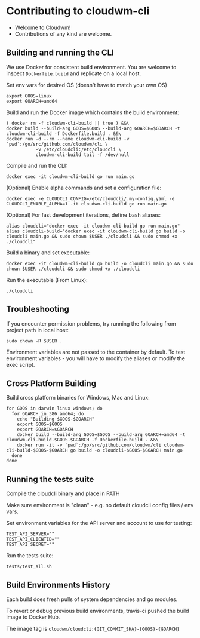 # Contributing to cloudwm-cli

* Welcome to Cloudwm!
* Contributions of any kind are welcome.


## Building and running the CLI

We use Docker for consistent build environment. You are welcome to inspect `Dockerfile.build` and replicate on a local host.

Set env vars for desired OS (doesn't have to match your own OS)

```
export GOOS=linux
export GOARCH=amd64
```

Build and run the Docker image which contains the build environment:

```
( docker rm -f cloudwm-cli-build || true ) &&\
docker build --build-arg GOOS=$GOOS --build-arg GOARCH=$GOARCH -t cloudwm-cli-build -f Dockerfile.build . &&\
docker run -d --rm --name cloudwm-cli-build -v `pwd`:/go/src/github.com/cloudwm/cli \
           -v /etc/cloudcli:/etc/cloudcli \
           cloudwm-cli-build tail -f /dev/null
```

Compile and run the CLI:

```
docker exec -it cloudwm-cli-build go run main.go
```

(Optional) Enable alpha commands and set a configuration file:

```
docker exec -e CLOUDCLI_CONFIG=/etc/cloudcli/.my-config.yaml -e CLOUDCLI_ENABLE_ALPHA=1 -it cloudwm-cli-build go run main.go
```

(Optional) For fast development iterations, define bash aliases:

```
alias cloudcli="docker exec -it cloudwm-cli-build go run main.go"
alias cloudcli-build="docker exec -it cloudwm-cli-build go build -o cloudcli main.go && sudo chown $USER ./cloudcli && sudo chmod +x ./cloudcli"
```


Build a binary and set executable:

```
docker exec -it cloudwm-cli-build go build -o cloudcli main.go && sudo chown $USER ./cloudcli && sudo chmod +x ./cloudcli
```

Run the executable (From Linux):

```
./cloudcli
```

## Troubleshooting

If you encounter permission problems, try running the following from project path in local host:

```
sudo chown -R $USER .
```

Environment variables are not passed to the container by default. To test environment variables - you will have to modify the aliases or modify the exec script.


## Cross Platform Building

Build cross platform binaries for Windows, Mac and Linux:

```
for GOOS in darwin linux windows; do
  for GOARCH in 386 amd64; do
    echo "Building $GOOS-$GOARCH"
    export GOOS=$GOOS
    export GOARCH=$GOARCH
    docker build --build-arg GOOS=$GOOS --build-arg GOARCH=amd64 -t cloudwm-cli-build-$GOOS-$GOARCH -f Dockerfile.build . &&\
    docker run -it -v `pwd`:/go/src/github.com/cloudwm/cli cloudwm-cli-build-$GOOS-$GOARCH go build -o cloudcli-$GOOS-$GOARCH main.go
  done
done
```


## Running the tests suite

Compile the cloudcli binary and place in PATH

Make sure environment is "clean" - e.g. no default cloudcli config files / env vars.

Set environment variables for the API server and account to use for testing:

```
TEST_API_SERVER=""
TEST_API_CLIENTID=""
TEST_API_SECRET=""
```

Run the tests suite:

```
tests/test_all.sh
```

## Build Environments History

Each build does fresh pulls of system dependencies and go modules.

To revert or debug previous build environments, travis-ci pushed the build image to Docker Hub.

The image tag is `cloudwm/cloudcli:{GIT_COMMIT_SHA}-{GOOS}-{GOARCH}` 
